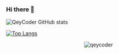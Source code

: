### Hi there 👋
![QeyCoder GitHub stats](https://github-readme-stats.vercel.app/api?username=qeycoder&count_private=true&show_icons=true&theme=radical)


[![Top Langs](https://github-readme-stats.vercel.app/api/top-langs/?username=qeycoder)](https://github.com/qeycoder/github-readme-stats)




<p align="center"><img align="center" src="https://github-readme-streak-stats.herokuapp.com/?user=QeyCoder&show_icons=true&theme=tokyonight_duo&show_icons=true&theme=tokyonight_duo" alt="qeycoder" /></p>



<!--
**QeyCoder/QeyCoder** is a ✨ _special_ ✨ repository because its `README.md` (this file) appears on your GitHub profile.

Here are some ideas to get you started:

- 🔭 I’m currently working on ...
- 🌱 I’m currently learning ...
- 👯 I’m looking to collaborate on ...
- 🤔 I’m looking for help with ...
- 💬 Ask me about ...
- 📫 How to reach me: ...
- 😄 Pronouns: ...
- ⚡ Fun fact: ...
-->
